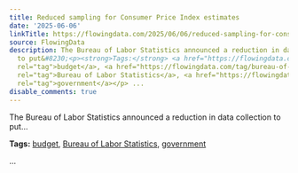```yaml
---
title: Reduced sampling for Consumer Price Index estimates
date: '2025-06-06'
linkTitle: https://flowingdata.com/2025/06/06/reduced-sampling-for-consumer-price-index-estimates/
source: FlowingData
description: The Bureau of Labor Statistics announced a reduction in data collection
  to put&#8230;<p><strong>Tags:</strong> <a href="https://flowingdata.com/tag/budget/"
  rel="tag">budget</a>, <a href="https://flowingdata.com/tag/bureau-of-labor-statistics/"
  rel="tag">Bureau of Labor Statistics</a>, <a href="https://flowingdata.com/tag/government/"
  rel="tag">government</a></p> ...
disable_comments: true
---
```

The Bureau of Labor Statistics announced a reduction in data collection to put&#8230;<p><strong>Tags:</strong> <a href="https://flowingdata.com/tag/budget/" rel="tag">budget</a>, <a href="https://flowingdata.com/tag/bureau-of-labor-statistics/" rel="tag">Bureau of Labor Statistics</a>, <a href="https://flowingdata.com/tag/government/" rel="tag">government</a></p> ...